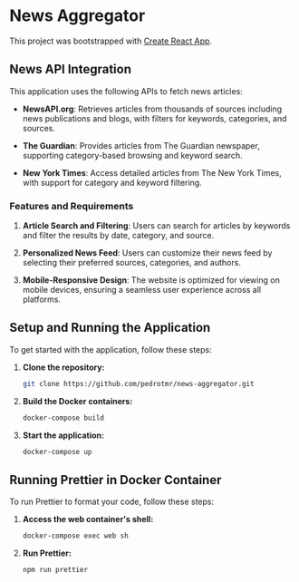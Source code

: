 # News Aggregator

This project was bootstrapped with [Create React App](https://github.com/facebook/create-react-app).

## News API Integration

This application uses the following APIs to fetch news articles:

- **NewsAPI.org**: Retrieves articles from thousands of sources including news publications and blogs, with filters for keywords, categories, and sources.

- **The Guardian**: Provides articles from The Guardian newspaper, supporting category-based browsing and keyword search.

- **New York Times**: Access detailed articles from The New York Times, with support for category and keyword filtering.

### Features and Requirements

1. **Article Search and Filtering**: Users can search for articles by keywords and filter the results by date, category, and source.

2. **Personalized News Feed**: Users can customize their news feed by selecting their preferred sources, categories, and authors.

3. **Mobile-Responsive Design**: The website is optimized for viewing on mobile devices, ensuring a seamless user experience across all platforms.

## Setup and Running the Application

To get started with the application, follow these steps:

1. **Clone the repository:**

   ```bash
   git clone https://github.com/pedrotmr/news-aggregator.git
   ```

2. **Build the Docker containers:**

   ```bash
   docker-compose build
   ```

3. **Start the application:**
   ```bash
   docker-compose up
   ```

## Running Prettier in Docker Container

To run Prettier to format your code, follow these steps:

1. **Access the web container's shell:**

   ```bash
   docker-compose exec web sh
   ```

2. **Run Prettier:**
   ```bash
   npm run prettier
   ```
